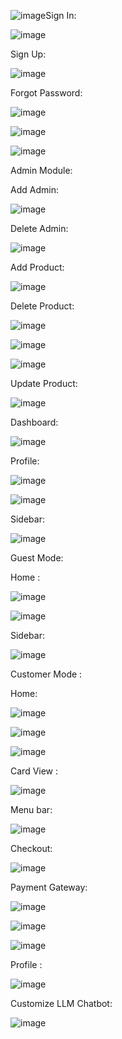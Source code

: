 ![image](https://github.com/user-attachments/assets/0770fd44-53e9-4c42-8baf-c45c7c9ebcca)Sign In:




![image](https://github.com/user-attachments/assets/dfac3c77-0332-4ff0-a483-e9cdbac55bf5)




Sign Up:



![image](https://github.com/user-attachments/assets/8b5e207c-fb05-419d-a573-e14b0292a60d)



Forgot Password:



![image](https://github.com/user-attachments/assets/6184d5b1-92b0-4022-b638-44c2a86d050b)






![image](https://github.com/user-attachments/assets/d0244508-7239-4a30-80a3-f0cb8b221f73)





![image](https://github.com/user-attachments/assets/15446ccd-e8ff-43ec-962b-35f804f7ca76)






Admin Module:



Add Admin:





![image](https://github.com/user-attachments/assets/c9e252ce-f237-4576-9504-38f4a2765b33)




Delete Admin:




![image](https://github.com/user-attachments/assets/aeaf18f2-ea26-4cfe-b10e-8ffa1c040bec)






Add Product:






![image](https://github.com/user-attachments/assets/b774807b-cdcb-4806-b80c-6d64d4b9426c)




Delete Product:





![image](https://github.com/user-attachments/assets/6c76e0ba-a847-4b8b-b4b2-60b7b6dfb23b)




![image](https://github.com/user-attachments/assets/7491d928-b7bc-484f-b4f4-1c5352ae05e0)




![image](https://github.com/user-attachments/assets/c73760af-70b9-4151-ac9f-5b5246c13186)







Update Product:





![image](https://github.com/user-attachments/assets/d24d939e-eab1-498a-92a6-fb58a3330ac7)





Dashboard:





![image](https://github.com/user-attachments/assets/50771b48-3f50-4ac2-9b8a-d43664e16f77)




Profile:




![image](https://github.com/user-attachments/assets/bbc4df97-dba9-447c-a30a-165cf3485b8b)




![image](https://github.com/user-attachments/assets/aaecf6ce-53b7-4be5-baf9-da86b9f79090)




Sidebar:



![image](https://github.com/user-attachments/assets/043945d3-36be-47f5-bfb4-a66d9b81b7c6)



Guest Mode:


Home :




![image](https://github.com/user-attachments/assets/903e42bb-b04e-4abe-ba50-ed0e1eb41a74)




![image](https://github.com/user-attachments/assets/9eb4d839-aa56-4231-8df5-0a01a07c4674)




Sidebar:




![image](https://github.com/user-attachments/assets/74fec302-c052-4ac0-a0b1-dfbb15484a39)




Customer Mode :



Home:



![image](https://github.com/user-attachments/assets/06cbdd7a-5c75-4944-92e4-3a86e5267218)



![image](https://github.com/user-attachments/assets/2e80550d-a662-4ea4-90ce-3b649a85de78)




![image](https://github.com/user-attachments/assets/e7c7a268-ab09-418d-95f9-48161b780109)




Card View :



![image](https://github.com/user-attachments/assets/285b97ef-4f4d-45ce-ba35-140344cbf617)



Menu bar:



![image](https://github.com/user-attachments/assets/3a3a0015-a522-4985-9d28-a0524c3bac5e)




Checkout:



![image](https://github.com/user-attachments/assets/5ef7a5ad-0c56-4ccc-9e38-7a15eeee9500)




Payment Gateway:

![image](https://github.com/user-attachments/assets/35d154e6-5eea-4b43-891b-56856f08c091)



![image](https://github.com/user-attachments/assets/29285837-58ee-4009-b358-a1d7723f2da6)



![image](https://github.com/user-attachments/assets/449428ee-0467-4608-a228-f0d8d7b683c3)




Profile :



![image](https://github.com/user-attachments/assets/669bdd96-9f12-4ecd-88b0-3818a22181d1)




Customize LLM Chatbot:




![image](https://github.com/user-attachments/assets/970a5f20-02ef-4b4f-a66f-f53a39ce4b4a)














